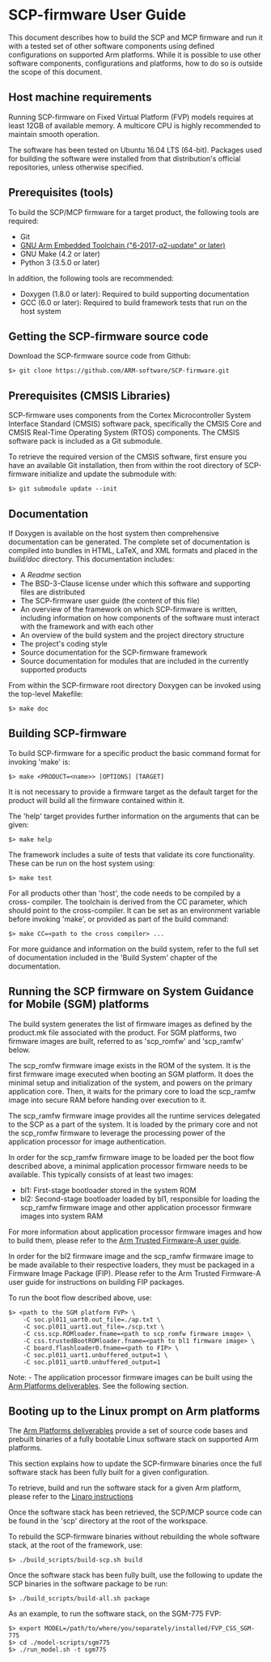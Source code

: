 SCP-firmware User Guide
=======================

This document describes how to build the SCP and MCP firmware and run it with a
tested set of other software components using defined configurations on
supported Arm platforms. While it is possible to use other software components,
configurations and platforms, how to do so is outside the scope of this
document.

Host machine requirements
-------------------------

Running SCP-firmware on Fixed Virtual Platform (FVP) models requires at least
12GB of available memory. A multicore CPU is highly recommended to maintain
smooth operation.

The software has been tested on Ubuntu 16.04 LTS (64-bit). Packages used for
building the software were installed from that distribution's official
repositories, unless otherwise specified.

Prerequisites (tools)
---------------------

To build the SCP/MCP firmware for a target product, the following tools are
required:

- Git
- [GNU Arm Embedded Toolchain ("6-2017-q2-update" or later)](https://developer.arm.com/open-source/gnu-toolchain/gnu-rm)
- GNU Make (4.2 or later)
- Python 3 (3.5.0 or later)

In addition, the following tools are recommended:

- Doxygen (1.8.0 or later): Required to build supporting documentation
- GCC (6.0 or later): Required to build framework tests that run on the host
    system

Getting the SCP-firmware source code
------------------------------------

Download the SCP-firmware source code from Github:

    $> git clone https://github.com/ARM-software/SCP-firmware.git

Prerequisites (CMSIS Libraries)
-------------------------------

SCP-firmware uses components from the Cortex Microcontroller System Interface
Standard (CMSIS) software pack, specifically the CMSIS Core and CMSIS Real-Time
Operating System (RTOS) components. The CMSIS software pack is included as a Git
submodule.

To retrieve the required version of the CMSIS software, first ensure you have an
available Git installation, then from within the root directory of SCP-firmware
initialize and update the submodule with:

    $> git submodule update --init

Documentation
-------------

If Doxygen is available on the host system then comprehensive documentation can
be generated. The complete set of documentation is compiled into bundles in
HTML, LaTeX, and XML formats and placed in the *build/doc* directory. This
documentation includes:

- A *Readme* section
- The BSD-3-Clause license under which this software and supporting files are
    distributed
- The SCP-firmware user guide (the content of this file)
- An overview of the framework on which SCP-firmware is written, including
    information on how components of the software must interact with the
    framework and with each other
- An overview of the build system and the project directory structure
- The project's coding style
- Source documentation for the SCP-firmware framework
- Source documentation for modules that are included in the currently supported
    products

From within the SCP-firmware root directory Doxygen can be invoked using the
top-level Makefile:

    $> make doc

Building SCP-firmware
---------------------

To build SCP-firmware for a specific product the basic command format for
invoking 'make' is:

    $> make <PRODUCT=<name>> [OPTIONS] [TARGET]

It is not necessary to provide a firmware target as the default target for the
product will build all the firmware contained within it.

The 'help' target provides further information on the arguments that can be
given:

    $> make help

The framework includes a suite of tests that validate its core functionality.
These can be run on the host system using:

    $> make test

For all products other than 'host', the code needs to be compiled by a cross-
compiler. The toolchain is derived from the CC parameter, which should point to
the cross-compiler. It can be set as an environment variable before invoking
'make', or provided as part of the build command:

    $> make CC=<path to the cross compiler> ...

For more guidance and information on the build system, refer to the full set of
documentation included in the 'Build System' chapter of the documentation.

Running the SCP firmware on System Guidance for Mobile (SGM) platforms
----------------------------------------------------------------------

The build system generates the list of firmware images as defined by the
product.mk file associated with the product. For SGM platforms, two firmware
images are built, referred to as 'scp_romfw' and 'scp_ramfw' below.

The scp_romfw firmware image exists in the ROM of the system. It is the first
firmware image executed when booting an SGM platform. It does the minimal setup
and initialization of the system, and powers on the primary application core.
Then, it waits for the primary core to load the scp_ramfw image into secure RAM
before handing over execution to it.

The scp_ramfw firmware image provides all the runtime services delegated to the
SCP as a part of the system. It is loaded by the primary core and not the
scp_romfw firmware to leverage the processing power of the application processor
for image authentication.

In order for the scp_ramfw firmware image to be loaded per the boot flow
described above, a minimal application processor firmware needs to be available.
This typically consists of at least two images:

- bl1: First-stage bootloader stored in the system ROM
- bl2: Second-stage bootloader loaded by bl1, responsible for loading the
    scp_ramfw firmware image and other application processor firmware images
    into system RAM

For more information about application processor firmware images and how to
build them, please refer to the [Arm Trusted Firmware-A user guide](https://github.com/ARM-software/arm-trusted-firmware/blob/master/docs/user-guide.rst).

In order for the bl2 firmware image and the scp_ramfw firmware image to be made
available to their respective loaders, they must be packaged in a Firmware
Image Package (FIP). Please refer to the Arm Trusted Firmware-A user guide for
instructions on building FIP packages.

To run the boot flow described above, use:

    $> <path to the SGM platform FVP> \
        -C soc.pl011_uart0.out_file=./ap.txt \
        -C soc.pl011_uart1.out_file=./scp.txt \
        -C css.scp.ROMloader.fname=<path to scp_romfw firmware image> \
        -C css.trustedBootROMloader.fname=<path to bl1 firmware image> \
        -C board.flashloader0.fname=<path to FIP> \
        -C soc.pl011_uart1.unbuffered_output=1 \
        -C soc.pl011_uart0.unbuffered_output=1

Note:
    - The application processor firmware images can be built using the [Arm
Platforms deliverables](https://community.arm.com/dev-platforms/w/docs/304/arm-platforms-deliverables).
See the following section.

Booting up to the Linux prompt on Arm platforms
-----------------------------------------------

The [Arm Platforms deliverables](https://community.arm.com/dev-platforms/w/docs/304/arm-platforms-deliverables)
provide a set of source code bases and prebuilt binaries of a fully bootable
Linux software stack on supported Arm platforms.

This section explains how to update the SCP-firmware binaries once the full
software stack has been fully built for a given configuration.

To retrieve, build and run the software stack for a given Arm platform, please
refer to the [Linaro instructions](https://community.arm.com/dev-platforms/w/docs/304/linaro-software-deliverables)

Once the software stack has been retrieved, the SCP/MCP source code can be found
in the 'scp' directory at the root of the workspace.

To rebuild the SCP-firmware binaries without rebuilding the whole software
stack, at the root of the framework, use:

    $> ./build_scripts/build-scp.sh build

Once the software stack has been fully built, use the following to update the
SCP binaries in the software package to be run:

    $> ./build_scripts/build-all.sh package

As an example, to run the software stack, on the SGM-775 FVP:

    $> export MODEL=/path/to/where/you/separately/installed/FVP_CSS_SGM-775
    $> cd ./model-scripts/sgm775
    $> ./run_model.sh -t sgm775

